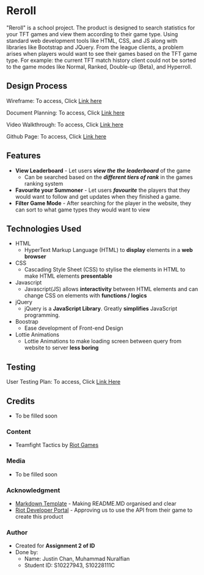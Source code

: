 # **Reroll**

"Reroll" is a school project. The product is designed to search statistics for your TFT games and view them according to their game type. Using standard web development tools like HTML, CSS, and JS along with libraries like Bootstrap and JQuery. From the league clients, a problem arises when players would want to see their games based on the TFT game type. For example: the current TFT match history client could not be sorted to the game modes like Normal, Ranked, Double-up (Beta), and Hyperroll.

<!-- ![First Image](/images/first_image_website.PNG)
![Second Image](/images/second_image_website.PNG) -->

## Design Process

Wireframe: To access, Click [Link here](https://xd.adobe.com/view/4210eedb-dbe8-4bda-b298-08e33856292c-1743/)

Document Planning: To access, Click [Link here](https://docs.google.com/document/d/17AAHQfqsdy0DkRjxTKTVVk0ij6p6-8CILsDvGjk0MGk/edit?usp=sharing)

Video Walkthrough: To access, Click [Link here]()

Github Page: To access, Click [Link here](https://jstnde.github.io/Reroll/)

## Features

- **View Leaderboard** - Let users **_view the the leaderboard_** of the game
  - Can be searched based on the **_different tiers of rank_** in the games ranking system
- **Favourite your Summoner** - Let users **_favourite_** the players that they would want to follow and get updates when they finished a game.
- **Filter Game Mode** - After searching for the player in the website, they can sort to what game types they would want to view

## Technologies Used

- HTML
  - HyperText Markup Language (HTML) to **display** elements in a **web browser**
- CSS
  - Cascading Style Sheet (CSS) to stylise the elements in HTML to make HTML elements **presentable**
- Javascript
  - Javascript(JS) allows **interactivity** between HTML elements and can change CSS on elements with **functions / logics**
- jQuery
  - jQuery is a **JavaScript Library**. Greatly **simplifies** JavaScript programming.
- Boostrap
  - Ease development of Front-end Design
- Lottie Animations
  - Lottie Animations to make loading screen between query from website to server **less boring**

## Testing

User Testing Plan: To access, Click [Link Here](https://docs.google.com/spreadsheets/d/1-bX5V7gpDPuSNAzdp1txPynxlz8rOFr4/edit?usp=sharing&ouid=105081913876152766046&rtpof=true&sd=true)

## Credits

- To be filled soon

### Content

- Teamfight Tactics by [Riot Games](https://teamfighttactics.leagueoflegends.com/en-gb/)

### Media

- To be filled soon

### Acknowledgment

- [Markdown Template](https://github.com/immalcolm/interactivedev-readme-template) - Making README.MD organised and clear
- [Riot Developer Portal](https://developer.riotgames.com/) - Approving us to use the API from their game to create this product

### Author

- Created for **Assignment 2 of ID**
- Done by:
  - Name: Justin Chan, Muhammad Nuralfian
  - Student ID: S10227943, S10228111C
